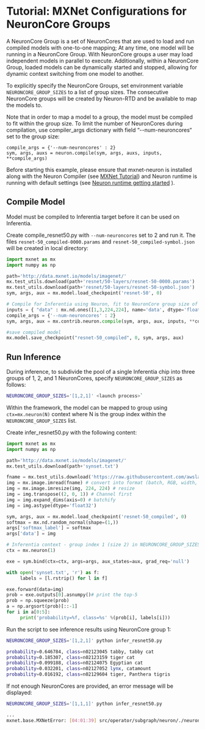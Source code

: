 # Tutorial: MXNet Configurations for NeuronCore Groups

A NeuronCore Group is a set of NeuronCores that are used to load and run compiled models with one-to-one mapping; At any time, one model will be running in a NeuronCore Group. With NeuronCore groups a user may load independent models in parallel to execute. Additionally, within a NeuronCore Group, loaded models can be dynamically started and stopped, allowing for dynamic context switching from one model to another.

To explicitly specify the NeuronCore Groups, set environment variable `NEURONCORE_GROUP_SIZES` to a list of group sizes. The consecutive NeuronCore groups will be created by Neuron-RTD and be available to map the models to.

Note that in order to map a model to a group, the model must be compiled to fit within the group size. To limit the number of NeuronCores during compilation, use compiler_args dictionary with field “--num-neuroncores“ set to the group size:

```
compile_args = {'--num-neuroncores' : 2}
sym, args, auxs = neuron.compile(sym, args, auxs, inputs, **compile_args)
```

Before starting this example, please ensure that mxnet-neuron is installed along with the Neuron Compiler (see [MXNet Tutorial](./tutorial-compile-infer.md)) and Neuron runtime is running with default settings (see [Neuron runtime getting started](./../neuron-runtime/nrt_start.md) ).

## Compile Model

Model must be compiled to Inferentia target before it can be used on Inferentia.

Create compile_resnet50.py with `--num-neuroncores` set to 2 and run it. The files `resnet-50_compiled-0000.params` and `resnet-50_compiled-symbol.json` will be created in local directory:

```python
import mxnet as mx
import numpy as np

path='http://data.mxnet.io/models/imagenet/'
mx.test_utils.download(path+'resnet/50-layers/resnet-50-0000.params')
mx.test_utils.download(path+'resnet/50-layers/resnet-50-symbol.json')
sym, args, aux = mx.model.load_checkpoint('resnet-50', 0)

# Compile for Inferentia using Neuron, fit to NeuronCore group size of 2
inputs = { "data" : mx.nd.ones([1,3,224,224], name='data', dtype='float32') }
compile_args = {'--num-neuroncores' : 2}
sym, args, aux = mx.contrib.neuron.compile(sym, args, aux, inputs, **compile_args)

#save compiled model
mx.model.save_checkpoint("resnet-50_compiled", 0, sym, args, aux)

```

## Run Inference

During inference, to subdivide the pool of a single Inferentia chip into three groups of 1, 2, and 1 NeuronCores, specify `NEURONCORE_GROUP_SIZES` as follows:

```bash
NEURONCORE_GROUP_SIZES='[1,2,1]' <launch process>`
```

Within the framework, the model can be mapped to group using  `ctx=mx.neuron(N)` context where N is the group index within the `NEURONCORE_GROUP_SIZES` list.

Create infer_resnet50.py with the following content:

```python
import mxnet as mx
import numpy as np

path='http://data.mxnet.io/models/imagenet/'
mx.test_utils.download(path+'synset.txt')

fname = mx.test_utils.download('https://raw.githubusercontent.com/awslabs/mxnet-model-server/master/docs/images/kitten_small.jpg?raw=true')
img = mx.image.imread(fname) # convert into format (batch, RGB, width, height)
img = mx.image.imresize(img, 224, 224) # resize
img = img.transpose((2, 0, 1)) # Channel first
img = img.expand_dims(axis=0) # batchify
img = img.astype(dtype='float32')

sym, args, aux = mx.model.load_checkpoint('resnet-50_compiled', 0)
softmax = mx.nd.random_normal(shape=(1,))
args['softmax_label'] = softmax
args['data'] = img

# Inferentia context - group index 1 (size 2) in NEURONCORE_GROUP_SIZES=[1,2,1]
ctx = mx.neuron(1)

exe = sym.bind(ctx=ctx, args=args, aux_states=aux, grad_req='null')

with open('synset.txt', 'r') as f:
     labels = [l.rstrip() for l in f]

exe.forward(data=img)
prob = exe.outputs[0].asnumpy()# print the top-5
prob = np.squeeze(prob)
a = np.argsort(prob)[::-1]
for i in a[0:5]:
     print('probability=%f, class=%s' %(prob[i], labels[i]))
```

Run the script to see inference results using NeuronCore group 1:

```bash
NEURONCORE_GROUP_SIZES='[1,2,1]' python infer_resnet50.py
```

```bash
probability=0.646784, class=n02123045 tabby, tabby cat
probability=0.185307, class=n02123159 tiger cat
probability=0.099188, class=n02124075 Egyptian cat
probability=0.032201, class=n02127052 lynx, catamount
probability=0.016192, class=n02129604 tiger, Panthera tigris
```

If not enough NeuronCores are provided, an error message will be displayed:

```bash
NEURONCORE_GROUP_SIZES='[1,1,1]' python infer_resnet50.py
```

```bash
...
mxnet.base.MXNetError: [04:01:39] src/operator/subgraph/neuron/./neuron_util.h:541: Check failed: rsp.status().code() == 0: Failed load model with Neuron-RTD Error. Neuron-RTD Status Code: 9, details: ""
```
